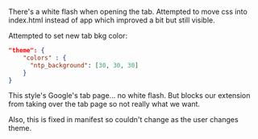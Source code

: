 There's a white flash when opening the tab. Attempted to move css into
index.html instead of app which improved a bit but still visible.

Attempted to set new tab bkg color:

```src/manifest.json
"theme": {
    "colors" : {
      "ntp_background": [30, 30, 30]
    }
}
```

This style's Google's tab page... no white flash. But blocks our extension from
taking over the tab page so not really what we want.

Also, this is fixed in manifest so couldn't change as the user changes theme.
